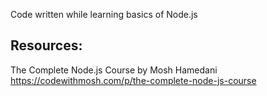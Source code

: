 Code written while learning basics of Node.js

## Resources:
The Complete Node.js Course by Mosh Hamedani  
https://codewithmosh.com/p/the-complete-node-js-course
